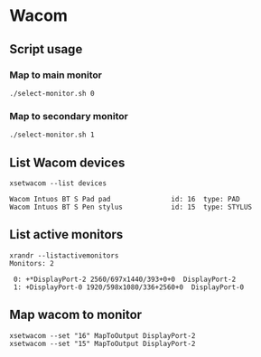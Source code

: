 # Wacom

## Script usage

### Map to main monitor

```
./select-monitor.sh 0
```

### Map to secondary monitor

```
./select-monitor.sh 1
```

## List Wacom devices

```
xsetwacom --list devices

Wacom Intuos BT S Pad pad               id: 16  type: PAD       
Wacom Intuos BT S Pen stylus            id: 15  type: STYLUS  
```

## List active monitors

```
xrandr --listactivemonitors
Monitors: 2

 0: +*DisplayPort-2 2560/697x1440/393+0+0  DisplayPort-2
 1: +DisplayPort-0 1920/598x1080/336+2560+0  DisplayPort-0
```

## Map wacom to monitor

```
xsetwacom --set "16" MapToOutput DisplayPort-2
xsetwacom --set "15" MapToOutput DisplayPort-2
```
